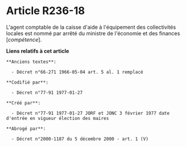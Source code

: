 # Article R236-18

L'agent comptable de la caisse d'aide à l'équipement des collectivités locales est nommé par arrêté du ministre de l'économie
et des finances [*compétence*].

**Liens relatifs à cet article**

	**Anciens textes**:

	  - Décret n°66-271 1966-05-04 art. 5 al. 1 remplacé

	**Codifié par**:

	  - Décret n°77-91 1977-01-27

	**Créé par**:

	  - Décret n°77-91 1977-01-27 JORF et JONC 3 février 1977 date d'entrée en vigueur élection des maires

	**Abrogé par**:

	  - Décret n°2000-1187 du 5 décembre 2000 - art. 1 (V)
